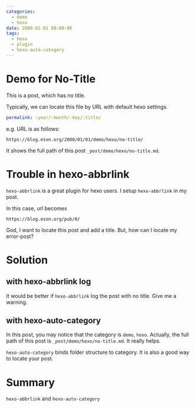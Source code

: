 ```yaml
---
categories:
  - demo
  - hexo
date: 2000-01-01 00:00:00
tags:
  - hexo
  - plugin
  - hexo-auto-category
---
```



# Demo for No-Title


This is a post, which has no title.


Typically, we can locate this file by URL with default hexo settings.

```yml
permalink: :year/:month/:day/:title/
```

e.g. URL is as follows:
```
https://blog.eson.org/2000/01/01/demo/hexo/no-title/
```
It shows the full path of this post `_post/demo/hexo/no-title.md`.

# Trouble in hexo-abbrlink

`hexo-abbrlink` is a great plugin for hexo users. I setup `hexo-abbrlink` in my post.

In this case, url becomes
```
https://blog.eson.org/pub/0/
```

God, I want to locate this post and add a title. But, how can I locate my error-post?

# Solution

## with hexo-abbrlink log

It would be better if `hexo-abbrlink` log the post with no title. Give me a warning.

## with hexo-auto-category

In this post, you may notice that the category is `demo`, `hexo`.
Actually, the full path of this post is `_post/demo/hexo/no-title.md`. It really helps.

`hexo-auto-category` binds folder structure to category. It is also a good way to locate your post.


# Summary

`hexo-abbrlink` and `hexo-auto-category`
